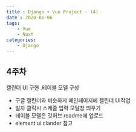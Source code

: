 ```yaml
---
title : Django + Vue Project - (4)
date : 2020-01-06
tags:
    - Vue
    - Nuxt
categories:
    - Django
---
```


## 4주차  
캘린더 UI 구현 .테이블 모델 구성

- 구글 캘린더와 비슷하게 메인페이지에 캘린더 UI작업  
- 일자 클릭시 스케줄 입력 모달창 띄우기  
- 테이블 모델은 깃허브 readme에 업로드  
- element ui clander 참고  
